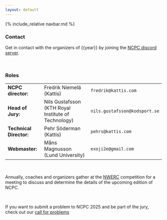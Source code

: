 ```yaml
---
layout: default
---
```


{% include_relative navbar.md %}

<div class="bar">
  <h3>Contact</h3>
</div>

Get in contact with the organizers of {{year}} by joining the [NCPC discord server]({{site.discord_link}}).



<br />

<h3>Roles</h3>

<table>
  <tr>
    <td><b>NCPC director:</b></td>
    <td>Fredrik Niemelä (Kattis)</td>
    <td><code>fredrik@kattis.com</code></td>
  </tr>
  <tr>
    <td><b>Head of Jury:</b></td>
    <td>Nils Gustafsson (KTH Royal Institute of Technology)</td>
    <td><code>nils.gustafsson@kodsport.se</code></td>
  </tr>
  <tr>
    <td><b>Technical Director:</b></td>
    <td>Pehr Söderman (Kattis)</td>
    <td><code>pehrs@kattis.com</code></td>
  </tr>
  <tr>
    <td><b>Webmaster:</b></td>
    <td>Måns Magnusson (Lund University)</td>
    <td><code>exoji2e@gmail.com</code></td>
  </tr>
</table>

<br />

Annually, coaches and organizers gather at the [NWERC](https://nwerc.eu) competition for a meeting to discuss and determine the details of the upcoming edition of NCPC.

<br>

If you want to submit a problem to NCPC 2025 and be part of the jury, check out our [call for problems](call-for-problems)
